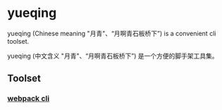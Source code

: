# yueqing

yueqing (Chinese meaning "月青"、“月啊青石板桥下”) is a convenient cli toolset.

yueqing (中文含义 "月青"、“月啊青石板桥下”) 是一个方便的脚手架工具集。

## Toolset
### [webpack cli](./packages/webpack/README.md)

